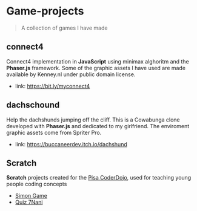 # Game-projects
> A collection of games I have made

## connect4

Connect4 implementation in **JavaScript** using minimax alghoritm and the **Phaser.js** framework. Some of the graphic assets I have used are made available by Kenney.nl under public domain license.
* link: https://bit.ly/myconnect4

## dachschound

Help the dachshunds jumping off the cliff. This is a Cowabunga clone developed with **Phaser.js** and dedicated to my girlfriend. The enviroment graphic assets come from Spriter Pro.
* link: https://buccaneerdev.itch.io/dachshund

## Scratch

**Scratch** projects created for the [Pisa CoderDojo](https://pisa.coderdojo.it/), used for teaching young people coding concepts
* [Simon Game](https://scratch.mit.edu/projects/220085608/)
* [Quiz 7Nani](https://scratch.mit.edu/projects/222440477/)
